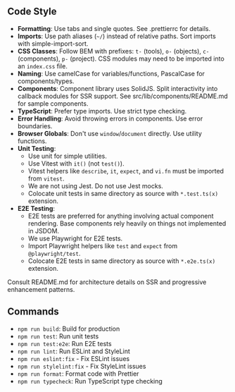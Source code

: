 ## Code Style

- **Formatting**: Use tabs and single quotes. See .prettierrc for details.
- **Imports**: Use path aliases (`~/`) instead of relative paths. Sort imports with simple-import-sort.
- **CSS Classes**: Follow BEM with prefixes: `t-` (tools), `o-` (objects), `c-` (components), `p-` (project). CSS modules may need to be imported into an `index.css` file.
- **Naming**: Use camelCase for variables/functions, PascalCase for components/types.
- **Components**: Component library uses SolidJS. Split interactivity into callback modules for SSR support. See src/lib/components/README.md for sample components.
- **TypeScript**: Prefer type imports. Use strict type checking.
- **Error Handling**: Avoid throwing errors in components. Use error boundaries.
- **Browser Globals**: Don't use `window`/`document` directly. Use utility functions.
- **Unit Testing**:
    - Use unit for simple utilities.
    - Use Vitest with `it()` (not `test()`).
    - Vitest helpers like `describe`, `it`, `expect`, and `vi.fn` must be imported from `vitest`.
    - We are not using Jest. Do not use Jest mocks.
    - Colocate unit tests in same directory as source with `*.test.ts(x)` extension.
- **E2E Testing**:
    - E2E tests are preferred for anything involving actual component rendering. Base components rely heavily on things not implemented in JSDOM.
    - We use Playwright for E2E tests.
    - Import Playwright helpers like `test` and `expect` from `@playwright/test`.
    - Colocate E2E tests in same directory as source with `*.e2e.ts(x)` extension.

Consult README.md for architecture details on SSR and progressive enhancement patterns.

## Commands

- `npm run build`: Build for production
- `npm run test`: Run unit tests
- `npm run test:e2e`: Run E2E tests
- `npm run lint`: Run ESLint and StyleLint
- `npm run eslint:fix` - Fix ESLint issues
- `npm run stylelint:fix` - Fix StyleLint issues
- `npm run format`: Format code with Prettier
- `npm run typecheck`: Run TypeScript type checking
